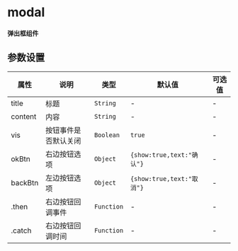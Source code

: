 # modal

#### 弹出框组件

<template>
    <coding
        :code="code1"
        title="基本"
        content="不带回调"
    >   
        <y-modal v-model="testa" center @on-ok="test1">
            <template slot="title">asdfasdf</template>
            <template slot="center">asdfadf</template>
        </y-modal>
        <y-button type="primary" @click.native="testa = true">一个基本的弹出框</y-button>
    </coding>
    <coding
        :code="code1"
        title="基本"
        content="不带回调"
    >   
        <y-button type="primary" @click.native="test1">一个基本的弹出框</y-button>
    </coding>
    <coding
        :code="code2"
        title="带回调"
        content="$modal返回的是一个promises，可以用then,catch来设置回调"
    >
        <y-button type="primary" @click.native="test2">带有回调的弹出框</y-button>
    </coding>
    <coding
        :code="code3"
        title="按钮"
        content="设置按钮文本和是否显示"
    >
        <y-button type="primary" @click.native="test3">我的确认取消跟别人的不一样</y-button>
    </coding>
    <coding
        :code="code4"
        title="提示"
        content="假如你只需要提示客户信息，那么这样会很好"
    >
        <y-button type="primary" @click.native="test4">一条信息</y-button>
    </coding>
</template>

<script>
export default {
    data(){
        return {
            code1:
`this.$modal({
    "title":"我是一个弹出框",
    "content":"hello world!",
})
`,
            code2:
`this.$modal({
    "title":"我是一个弹出框",
    "content":"我是一个带有回调函数的弹出框",
}).then((value)=>{
    this.$notify("我是确认的回调函数")
}).catch((value)=>{
    this.$notify("我是取消的回调函数")
})
`,
            code3:
`this.$modal({
    "title":"我是一个弹出框",
    "content":"我是一个带有回调函数的弹出框",
    "okBtn":{
        "show": true,
        "text": "yes"
    },
    "backBtn": {
        "show": true,
        "text": "no"
    }
})
`,
            code4:
`this.$modal("不要在上班的时候直播！")
.then(()=>{
    this.$notify("我偏不！")
})
`,
            testa: false
        }
    },
    methods:{
        test1(){
            this.$confirm({
                title: "我是一个弹出框",
                content: "hello world!",
                top: 123,
                onOk: () => {
                    console.log(1)
                }
            })
        },
        test2(){
            this.$modal({
                "title":"我是一个弹出框",
                "content":"我是一个带有回调函数的弹出框",
            }).then((value)=>{
                this.$notify("我是确认的回调函数")
            }).catch((value)=>{
                this.$notify.warning("我是取消的回调函数")
            })
        },
        test3(){
            this.$modal({
                "title":"我是一个弹出框",
                "content":"我是一个带有回调函数的弹出框",
                "okBtn":{
                    "show": true,
                    "text": "yes"
                },
                "backBtn": {
                    "show": true,
                    "text": "no"
                }
            })
        },
        test4(){
            this.$modal("不要在上班的时候直播！")
            .then(()=>{
                this.$notify("我偏不！")
            })
        }
    }
}
</script>

## 参数设置


|   属性  |         说明         |    类型    |          默认值           | 可选值 |
| ------- | -------------------- | ---------- | ------------------------- | ------ |
| title   | 标题                 | `String`   | -                         | -      |
| content | 内容                 | `String`   | -                         | -      |
| vis     | 按钮事件是否默认关闭 | `Boolean`  | `true`                    | -      |
| okBtn   | 右边按钮选项         | `Object`   | `{show:true,text:"确认"}` | -      |
| backBtn | 左边按钮选项         | `Object`   | `{show:true,text:"取消"}` | -      |
| .then   | 右边按钮回调事件     | `Function` | -                         | -      |
| .catch  | 右边按钮回调时间     | `Function` | -                         | -      |
